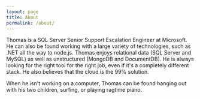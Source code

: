 ```yaml
---
layout: page
title: About
permalink: /about/
---
```


Thomas is a SQL Server Senior Support Escalation Engineer at Microsoft.  He can also be found working with a large variety of technologies, such as .NET all the way to node.js.  Thomas enjoys relational data (SQL Server and MySQL) as well as unstructured (MongoDB and DocumentDB).  He is always looking for the right tool for the right job, even if it's a completely different stack.  He also believes that the cloud is the 99% solution.

When he isn't working on a computer, Thomas can be found hanging out with his two children, surfing, or playing ragtime piano.